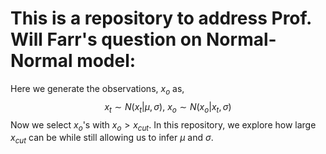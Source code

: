 # This is a repository to address Prof. Will Farr's question on Normal-Normal model:
Here we generate the observations, $x_o$ as, 
$$
x_t \sim N(x_t|\mu, \sigma), ~ x_o \sim N(x_o|x_t, \sigma)
$$
Now we select $x_o$'s with $x_o>x_{cut}$. In this repository, we explore how large $x_{cut}$ can be while still allowing us to infer $\mu$ and $\sigma$.
